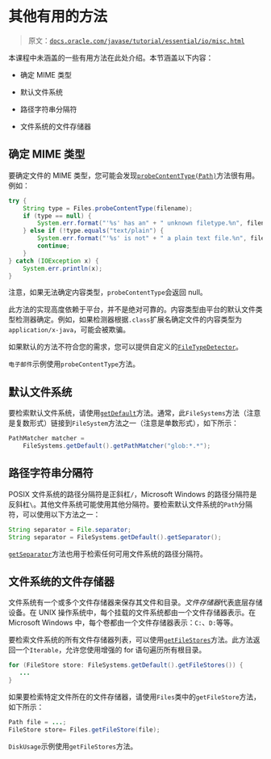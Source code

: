 # 其他有用的方法

> 原文：[`docs.oracle.com/javase/tutorial/essential/io/misc.html`](https://docs.oracle.com/javase/tutorial/essential/io/misc.html)

本课程中未涵盖的一些有用方法在此处介绍。本节涵盖以下内容：

+   确定 MIME 类型

+   默认文件系统

+   路径字符串分隔符

+   文件系统的文件存储器

## 确定 MIME 类型

要确定文件的 MIME 类型，您可能会发现[`probeContentType(Path)`](https://docs.oracle.com/javase/8/docs/api/java/nio/file/Files.html#probeContentType-java.nio.file.Path-)方法很有用。例如：

```java
try {
    String type = Files.probeContentType(filename);
    if (type == null) {
        System.err.format("'%s' has an" + " unknown filetype.%n", filename);
    } else if (!type.equals("text/plain") {
        System.err.format("'%s' is not" + " a plain text file.%n", filename);
        continue;
    }
} catch (IOException x) {
    System.err.println(x);
}

```

注意，如果无法确定内容类型，`probeContentType`会返回 null。

此方法的实现高度依赖于平台，并不是绝对可靠的。内容类型由平台的默认文件类型检测器确定。例如，如果检测器根据`.class`扩展名确定文件的内容类型为`application/x-java`，可能会被欺骗。

如果默认的方法不符合您的需求，您可以提供自定义的[`FileTypeDetector`](https://docs.oracle.com/javase/8/docs/api/java/nio/file/spi/FileTypeDetector.html)。

``电子邮件``示例使用`probeContentType`方法。

## 默认文件系统

要检索默认文件系统，请使用[`getDefault`](https://docs.oracle.com/javase/8/docs/api/java/nio/file/FileSystems.html#getDefault--)方法。通常，此`FileSystems`方法（注意是复数形式）链接到`FileSystem`方法之一（注意是单数形式），如下所示：

```java
PathMatcher matcher =
    FileSystems.getDefault().getPathMatcher("glob:*.*");

```

## 路径字符串分隔符

POSIX 文件系统的路径分隔符是正斜杠`/`，Microsoft Windows 的路径分隔符是反斜杠`\`。其他文件系统可能使用其他分隔符。要检索默认文件系统的`Path`分隔符，可以使用以下方法之一：

```java
String separator = File.separator;
String separator = FileSystems.getDefault().getSeparator();

```

[`getSeparator`](https://docs.oracle.com/javase/8/docs/api/java/nio/file/FileSystem.html#getSeparator--)方法也用于检索任何可用文件系统的路径分隔符。

## 文件系统的文件存储器

文件系统有一个或多个文件存储器来保存其文件和目录。*文件存储器*代表底层存储设备。在 UNIX 操作系统中，每个挂载的文件系统都由一个文件存储器表示。在 Microsoft Windows 中，每个卷都由一个文件存储器表示：`C:`、`D:`等等。

要检索文件系统的所有文件存储器列表，可以使用[`getFileStores`](https://docs.oracle.com/javase/8/docs/api/java/nio/file/FileSystem.html#getFileStores--)方法。此方法返回一个`Iterable`，允许您使用增强的 for 语句遍历所有根目录。

```java
for (FileStore store: FileSystems.getDefault().getFileStores()) {
   ...
}

```

如果要检索特定文件所在的文件存储器，请使用`Files`类中的`getFileStore`方法，如下所示：

```java
Path file = ...;
FileStore store= Files.getFileStore(file);

```

`DiskUsage`示例使用`getFileStores`方法。
